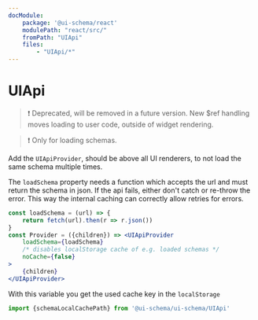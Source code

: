 ```yaml
---
docModule:
    package: '@ui-schema/react'
    modulePath: "react/src/"
    fromPath: "UIApi"
    files:
        - "UIApi/*"
---
```


# UIApi

> ❗ Deprecated, will be removed in a future version. New $ref handling moves loading to user code, outside of widget rendering.

> ❗ Only for loading schemas.

Add the `UIApiProvider`, should be above all UI renderers, to not load the same schema multiple times.

The `loadSchema` property needs a function which accepts the url and must return the schema in json. If the api fails, either don't catch or re-throw the error. This way the internal caching can correctly allow retries for errors.

```jsx
const loadSchema = (url) => {
    return fetch(url).then(r => r.json())
}
const Provider = ({children}) => <UIApiProvider
    loadSchema={loadSchema}
    /* disables localStorage cache of e.g. loaded schemas */
    noCache={false}
>
    {children}
</UIApiProvider>
```

With this variable you get the used cache key in the `localStorage`

```jsx
import {schemaLocalCachePath} from '@ui-schema/ui-schema/UIApi'
```
